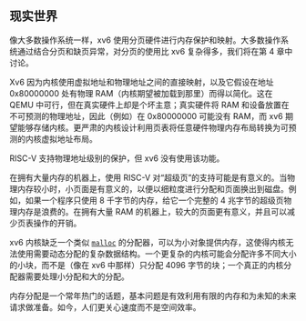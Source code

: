## 现实世界

像大多数操作系统一样，xv6 使用分页硬件进行内存保护和映射。大多数操作系统通过结合分页和缺页异常，对分页的使用比 xv6 复杂得多，我们将在第 4 章中讨论。

Xv6 因为内核使用虚拟地址和物理地址之间的直接映射，以及它假设在地址 0x80000000 处有物理 RAM（内核期望被加载到那里）而得以简化。这在 QEMU 中可行，但在真实硬件上却是个坏主意；真实硬件将 RAM 和设备放置在不可预测的物理地址，因此（例如）在 0x80000000 可能没有 RAM，而 xv6 期望能够存储内核。更严肃的内核设计利用页表将任意硬件物理内存布局转换为可预测的内核虚拟地址布局。

RISC-V 支持物理地址级别的保护，但 xv6 没有使用该功能。

在拥有大量内存的机器上，使用 RISC-V 对“超级页”的支持可能是有意义的。当物理内存较小时，小页面是有意义的，以便以细粒度进行分配和页面换出到磁盘。例如，如果一个程序只使用 8 千字节的内存，给它一个完整的 4 兆字节的超级页物理内存是浪费的。在拥有大量 RAM 的机器上，较大的页面更有意义，并且可以减少页表操作的开销。

xv6 内核缺乏一个类似 [`malloc`](/source/xv6-riscv/user/umalloc.c.md) 的分配器，可以为小对象提供内存，这使得内核无法使用需要动态分配的复杂数据结构。一个更复杂的内核可能会分配许多不同大小的小块，而不是（像在 xv6 中那样）只分配 4096 字节的块；一个真正的内核分配器需要处理小分配和大的分配。

内存分配是一个常年热门的话题，基本问题是有效利用有限的内存和为未知的未来请求做准备。如今，人们更关心速度而不是空间效率。
